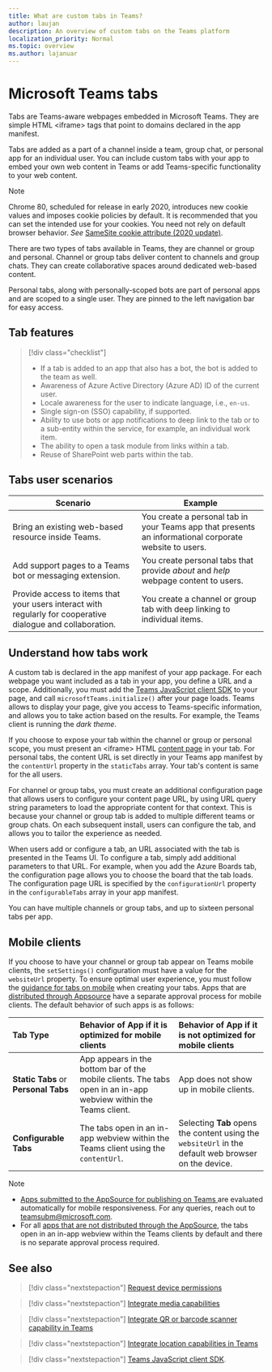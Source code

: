 ```yaml
---
title: What are custom tabs in Teams?
author: laujan
description: An overview of custom tabs on the Teams platform
localization_priority: Normal
ms.topic: overview
ms.author: lajanuar
---
```

# Microsoft Teams tabs

Tabs are Teams-aware webpages embedded in Microsoft Teams. They are simple HTML <iframe\> tags that point to domains declared in the app manifest.

Tabs are added as a part of a channel inside a team, group chat, or personal app for an individual user. You can include custom tabs with your app to embed your own web content in Teams or add Teams-specific functionality to your web content.

> [!NOTE]
> Chrome 80, scheduled for release in early 2020, introduces new cookie values and imposes cookie policies by default. It is recommended that you can set the intended use for your cookies. You need not rely on default browser behavior. *See* [SameSite cookie attribute (2020 update)](../resources/samesite-cookie-update.md).

There are two types of tabs available in Teams, they are channel or group and personal. Channel or group tabs deliver content to channels and group chats. They can create collaborative spaces around dedicated web-based content.

Personal tabs, along with personally-scoped bots are part of personal apps and are scoped to a single user. They are pinned to the left navigation bar for easy access.

## Tab features

> [!div class="checklist"]
>
> * If a tab is added to an app that also has a bot, the bot is added to the team as well.
> * Awareness of Azure Active Directory (Azure AD) ID of the current user.
> * Locale awareness for the user to indicate language, i.e., `en-us`. 
> * Single sign-on (SSO) capability, if supported.
> * Ability to use bots or app notifications to deep link to the tab or to a sub-entity within the service, for example, an individual work item.
> * The ability to open a task module from links within a tab.
> * Reuse of SharePoint web parts within the tab.

## Tabs user scenarios

| **Scenario** | **Example** |
|--------------|-------------|
| Bring an existing web-based resource inside Teams. | You create a personal tab in your Teams app that presents an informational corporate website to users. |
| Add support pages to a Teams bot or messaging extension. | You create personal tabs that provide *about* and *help* webpage content to users. |
| Provide access to items that your users interact with regularly for cooperative dialogue and collaboration. | You create a channel or group tab with deep linking to individual items. |

## Understand how tabs work

A custom tab is declared in the app manifest of your app package. For each webpage you want included as a tab in your app, you define a URL and a scope. Additionally, you must add the [Teams JavaScript client SDK](/javascript/api/overview/msteams-client) to your page, and call `microsoftTeams.initialize()` after your page loads. Teams allows to display your page, give you access to Teams-specific information, and allows you to take action based on the results. For example, the Teams client is running the *dark theme*.

If you choose to expose your tab within the channel or group or personal scope, you must present an <iframe\> HTML [content page](~/tabs/how-to/create-tab-pages/content-page.md) in your tab. For personal tabs, the content URL is set directly in your Teams app manifest by the `contentUrl` property in the `staticTabs` array. Your tab's content is same for the all users.

For channel or group tabs, you must create an additional configuration page that allows users to configure your content page URL, by using URL query string parameters to load the appropriate content for that context. This is because your channel or group tab is added to multiple different teams or group chats. On each subsequent install, users can configure the tab, and allows you to tailor the experience as needed. 

When users add or configure a tab, an URL associated with the tab is presented in the Teams UI. To configure a tab, simply add additional parameters to that URL. For example, when you add the Azure Boards tab, the configuration page allows you to choose the board that the tab loads. The configuration page URL is specified by the `configurationUrl` property in the `configurableTabs` array in your app manifest.

You can have multiple channels or group tabs, and up to sixteen personal tabs per app.

## Mobile clients

If you choose to have your channel or group tab appear on Teams mobile clients, the `setSettings()` configuration must have a value for the `websiteUrl` property. To ensure optimal user experience, you must follow the [guidance for tabs on mobile](~/tabs/design/tabs-mobile.md) when creating your tabs. 
Apps that are [distributed through Appsource](~/concepts/deploy-and-publish/appsource/publish.md) have a separate approval process for mobile clients. The default behavior of such apps is as follows:

| **Tab Type** | **Behavior of App if it is optimized for mobile clients** | **Behavior of App if it is not optimized for mobile clients** |
|:-----|:-----|:-----|
| **Static Tabs** or **Personal Tabs**|App appears in the bottom bar of the mobile clients. The tabs open in an in-app webview within the Teams client. | App does not show up in mobile clients. |
| **Configurable Tabs** | The tabs open in an in-app webview within the Teams client using the `contentUrl`. | Selecting **Tab** opens the content using the `websiteUrl` in the default web browser on the device. |


> [!NOTE]
>
> * [Apps submitted to the AppSource for publishing on Teams ](../concepts/deploy-and-publish/overview.md#publish-to-appsource) are evaluated automatically for mobile responsiveness. For any queries, reach out to teamsubm@microsoft.com.
> * For all [apps that are not distributed through the AppSource](../concepts/deploy-and-publish/overview.md), the tabs open in an in-app webview within the Teams clients by default and there is no separate approval process required.

## See also

> [!div class="nextstepaction"]
> [Request device permissions](../concepts/device-capabilities/native-device-permissions.md)

> [!div class="nextstepaction"]
> [Integrate media capabilities](../concepts/device-capabilities/mobile-camera-image-permissions.md)

> [!div class="nextstepaction"]
> [Integrate QR or barcode scanner capability in Teams](../concepts/device-capabilities/qr-barcode-scanner-capability.md)

> [!div class="nextstepaction"]
> [Integrate location capabilities in Teams](../concepts/device-capabilities/location-capability.md)

> [!div class="nextstepaction"]
> [Teams JavaScript client SDK](/javascript/api/overview/msteams-client).